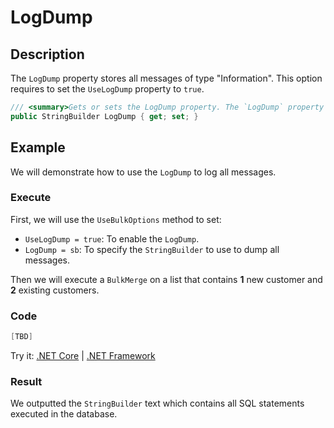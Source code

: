 # LogDump

## Description

The `LogDump` property stores all messages of type "Information". This option requires to set the `UseLogDump` property to `true`.

```csharp
/// <summary>Gets or sets the LogDump property. The `LogDump` property stores all messages of type "Information". This option requires to set the `UseLogDump` property to `true`.</summary>
public StringBuilder LogDump { get; set; }
```

## Example

We will demonstrate how to use the `LogDump` to log all messages.

### Execute

First, we will use the `UseBulkOptions` method to set:
- `UseLogDump = true`: To enable the `LogDump`.
- `LogDump = sb`: To specify the `StringBuilder` to use to dump all messages.

Then we will execute a `BulkMerge` on a list that contains **1** new customer and **2** existing customers.

### Code

```csharp
[TBD]
```

Try it: [.NET Core]([TBD]) | [.NET Framework]([TBD])

### Result

We outputted the `StringBuilder` text which contains all SQL statements executed in the database.